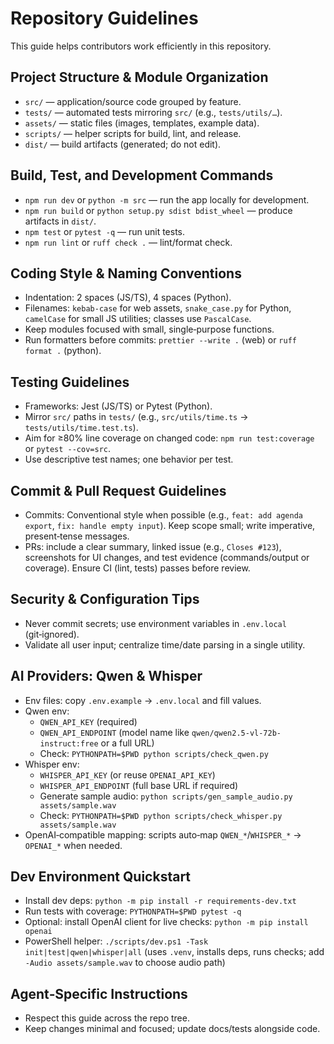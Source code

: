 # Repository Guidelines

This guide helps contributors work efficiently in this repository.

## Project Structure & Module Organization
- `src/` — application/source code grouped by feature.
- `tests/` — automated tests mirroring `src/` (e.g., `tests/utils/…`).
- `assets/` — static files (images, templates, example data).
- `scripts/` — helper scripts for build, lint, and release.
- `dist/` — build artifacts (generated; do not edit).

## Build, Test, and Development Commands
- `npm run dev` or `python -m src` — run the app locally for development.
- `npm run build` or `python setup.py sdist bdist_wheel` — produce artifacts in `dist/`.
- `npm test` or `pytest -q` — run unit tests.
- `npm run lint` or `ruff check .` — lint/format check.

## Coding Style & Naming Conventions
- Indentation: 2 spaces (JS/TS), 4 spaces (Python).
- Filenames: `kebab-case` for web assets, `snake_case.py` for Python, `camelCase` for small JS utilities; classes use `PascalCase`.
- Keep modules focused with small, single‑purpose functions.
- Run formatters before commits: `prettier --write .` (web) or `ruff format .` (python).

## Testing Guidelines
- Frameworks: Jest (JS/TS) or Pytest (Python).
- Mirror `src/` paths in `tests/` (e.g., `src/utils/time.ts` → `tests/utils/time.test.ts`).
- Aim for ≥80% line coverage on changed code: `npm run test:coverage` or `pytest --cov=src`.
- Use descriptive test names; one behavior per test.

## Commit & Pull Request Guidelines
- Commits: Conventional style when possible (e.g., `feat: add agenda export`, `fix: handle empty input`). Keep scope small; write imperative, present‑tense messages.
- PRs: include a clear summary, linked issue (e.g., `Closes #123`), screenshots for UI changes, and test evidence (commands/output or coverage). Ensure CI (lint, tests) passes before review.

## Security & Configuration Tips
- Never commit secrets; use environment variables in `.env.local` (git‑ignored).
- Validate all user input; centralize time/date parsing in a single utility.

## AI Providers: Qwen & Whisper
- Env files: copy `.env.example` → `.env.local` and fill values.
- Qwen env:
  - `QWEN_API_KEY` (required)
  - `QWEN_API_ENDPOINT` (model name like `qwen/qwen2.5-vl-72b-instruct:free` or a full URL)
  - Check: `PYTHONPATH=$PWD python scripts/check_qwen.py`
- Whisper env:
  - `WHISPER_API_KEY` (or reuse `OPENAI_API_KEY`)
  - `WHISPER_API_ENDPOINT` (full base URL if required)
  - Generate sample audio: `python scripts/gen_sample_audio.py assets/sample.wav`
  - Check: `PYTHONPATH=$PWD python scripts/check_whisper.py assets/sample.wav`
- OpenAI‑compatible mapping: scripts auto‑map `QWEN_*`/`WHISPER_*` → `OPENAI_*` when needed.

## Dev Environment Quickstart
- Install dev deps: `python -m pip install -r requirements-dev.txt`
- Run tests with coverage: `PYTHONPATH=$PWD pytest -q`
- Optional: install OpenAI client for live checks: `python -m pip install openai`
- PowerShell helper: `./scripts/dev.ps1 -Task init|test|qwen|whisper|all` (uses `.venv`, installs deps, runs checks; add `-Audio assets/sample.wav` to choose audio path)

## Agent‑Specific Instructions
- Respect this guide across the repo tree.
- Keep changes minimal and focused; update docs/tests alongside code.

